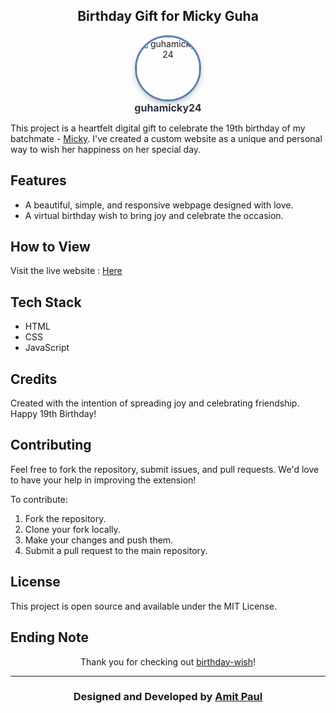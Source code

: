 <div align="center">
  <h2>Birthday Gift for Micky Guha</h2>
  <p align="center">
  <a href="https://github.com/guhamicky24" target="_blank">
    <img src="https://avatars.githubusercontent.com/u/184284906?v=4" alt="guhamicky24" width="100" height="100" style="border-radius: 50%; border: 3px solid #5e81ac; box-shadow: 0 4px 8px rgba(0, 0, 0, 0.2); transition: transform 0.3s ease; object-fit: cover;" />
  </a>
  <br>
  <a href="https://github.com/guhamicky24" target="_blank" style="font-size: 16px; color: #2e3440; text-decoration: none; font-weight: bold;">guhamicky24</a>
</p>
</div>

This project is a heartfelt digital gift to celebrate the 19th birthday of my batchmate - [Micky](https://github.com/guhamicky24). I've created a custom website as a unique and personal way to wish her happiness on her special day.

## Features
- A beautiful, simple, and responsive webpage designed with love.
- A virtual birthday wish to bring joy and celebrate the occasion.

## How to View
Visit the live website : [Here](https://paullyy8.github.io/birthday-wish/)

## Tech Stack
- HTML
- CSS
- JavaScript

## Credits
Created with the intention of spreading joy and celebrating friendship. Happy 19th Birthday!

## **Contributing**

Feel free to fork the repository, submit issues, and pull requests. We'd love to have your help in improving the extension!

To contribute:
1. Fork the repository.
2. Clone your fork locally.
3. Make your changes and push them.
4. Submit a pull request to the main repository.

## **License**

This project is open source and available under the MIT License.

## Ending Note

<p align="center">
  Thank you for checking out <a href="https://github.com/paullyy8/birthday-wish" target="_blank">birthday-wish</a>! <br>
</p>

---

<h3 align="center">Designed and Developed by <a href="https://bento.me/amit-paul">Amit Paul</a></h3>